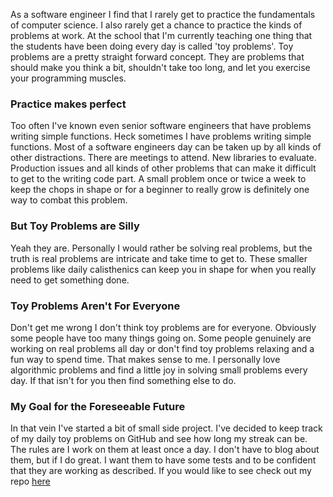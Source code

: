 As a software engineer I find that I rarely get to practice the fundamentals of computer science. I also rarely get a chance to practice the kinds of problems at work. At the school that I'm currently teaching one thing that the students have been doing every day is called 'toy problems'. Toy problems are a pretty straight forward concept. They are problems that should make you think a bit, shouldn't take too long, and let you exercise your programming muscles.

### Practice makes perfect
Too often I've known even senior software engineers that have problems writing simple functions. Heck sometimes I have problems writing simple functions. Most of a software engineers day can be taken up by all kinds of other distractions. There are meetings to attend. New libraries to evaluate. Production issues and all kinds of other problems that can make it difficult to get to the writing code part. A small problem once or twice a week to keep the chops in shape or for a beginner to really grow is definitely one way to combat this problem.

### But Toy Problems are Silly
Yeah they are. Personally I would rather be solving real problems, but the truth is real problems are intricate and take time to get to. These smaller problems like daily calisthenics can keep you in shape for when you really need to get something done.

### Toy Problems Aren't For Everyone
Don't get me wrong I don't think toy problems are for everyone. Obviously some people have too many things going on. Some people genuinely are working on real problems all day or don't find toy problems relaxing and a fun way to spend time. That makes sense to me. I personally love algorithmic problems and find a little joy in solving small problems every day. If that isn't for you then find something else to do. 

### My Goal for the Foreseeable Future
In that vein I've started a bit of small side project. I've decided to keep track of my daily toy problems on GitHub and see how long my streak can be. The rules are I work on them at least once a day. I don't have to blog about them, but if I do great. I want them to have some tests and to be confident that they are working as described. If you would like to see check out my repo [here](https://github.com/charltonaustin/toy-problems)
